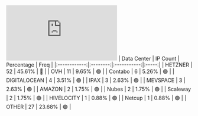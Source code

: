 ![Diagramm](https://github.com/obajay/StateSync-snapshots/blob/main/Projects/Juno/1/README.md)
| Data Center | IP Count | Percentage | Freq |
|:------------:|:--------:|:-----------:|:-----:|
| HETZNER | 52 | 45.61% | 🔴 |
| OVH | 11 | 9.65% | 🟢 |
| Contabo | 6 | 5.26% | 🟢 |
| DIGITALOCEAN | 4 | 3.51% | 🟢 |
| IPAX | 3 | 2.63% | 🟢 |
| MEVSPACE | 3 | 2.63% | 🟢 |
| AMAZON | 2 | 1.75% | 🟢 |
| Nubes | 2 | 1.75% | 🟢 |
| Scaleway | 2 | 1.75% | 🟢 |
| HIVELOCITY | 1 | 0.88% | 🟢 |
| Netcup | 1 | 0.88% | 🟢 |
| OTHER | 27 | 23.68% | 🟢 |